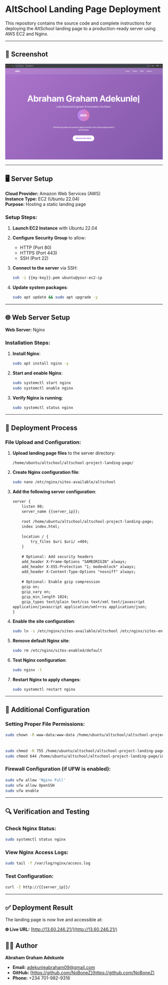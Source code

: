 # AltSchool Landing Page Deployment

This repository contains the source code and complete instructions for deploying the AltSchool landing page to a production-ready server using AWS EC2 and Nginx.

---


## 📸 Screenshot

![Landing Page Screenshot](./screenshot.png)

---


## 🖥️ Server Setup

**Cloud Provider:** Amazon Web Services (AWS)  
**Instance Type:** EC2 (Ubuntu 22.04)  
**Purpose:** Hosting a static landing page

### Setup Steps:

1. **Launch EC2 Instance** with Ubuntu 22.04
2. **Configure Security Group** to allow:
   - HTTP (Port 80)
   - HTTPS (Port 443)
   - SSH (Port 22)

3. **Connect to the server** via SSH:
   ```bash
   ssh -i {{my-key}}.pem ubuntu@your-ec2-ip
   ```

4. **Update system packages**:
   ```bash
   sudo apt update && sudo apt upgrade -y
   ```

---

## 🌐 Web Server Setup

**Web Server:** Nginx

### Installation Steps:

1. **Install Nginx**:
   ```bash
   sudo apt install nginx -y
   ```

2. **Start and enable Nginx**:
   ```bash
   sudo systemctl start nginx
   sudo systemctl enable nginx
   ```

3. **Verify Nginx is running**:
   ```bash
   sudo systemctl status nginx
   ```

---

## 🚀 Deployment Process

### File Upload and Configuration:

1. **Upload landing page files** to the server directory:
   ```
   /home/ubuntu/altschool/altschool-project-landing-page/
   ```

2. **Create Nginx configuration file**:
   ```bash
   sudo nano /etc/nginx/sites-available/altschool
   ```

3. **Add the following server configuration**:
   ```nginx
   server {
       listen 80;
       server_name {{server_ip}};

       root /home/ubuntu/altschool/altschool-project-landing-page;
       index index.html;

       location / {
           try_files $uri $uri/ =404;
       }

       # Optional: Add security headers
       add_header X-Frame-Options "SAMEORIGIN" always;
       add_header X-XSS-Protection "1; mode=block" always;
       add_header X-Content-Type-Options "nosniff" always;

       # Optional: Enable gzip compression
       gzip on;
       gzip_vary on;
       gzip_min_length 1024;
       gzip_types text/plain text/css text/xml text/javascript application/javascript application/xml+rss application/json;
   }
   ```

4. **Enable the site configuration**:
   ```bash
   sudo ln -s /etc/nginx/sites-available/altschool /etc/nginx/sites-enabled/
   ```

5. **Remove default Nginx site**:
   ```bash
   sudo rm /etc/nginx/sites-enabled/default
   ```

6. **Test Nginx configuration**:
   ```bash
   sudo nginx -t
   ```

7. **Restart Nginx to apply changes**:
   ```bash
   sudo systemctl restart nginx
   ```

---

## 🔧 Additional Configuration

### Setting Proper File Permissions:
```bash
sudo chown -R www-data:www-data /home/ubuntu/altschool/altschool-project-landing-page/


sudo chmod -R 755 /home/ubuntu/altschool/altschool-project-landing-page/
sudo chmod 644 /home/ubuntu/altschool/altschool-project-landing-page/index.html
```

### Firewall Configuration (if UFW is enabled):
```bash
sudo ufw allow 'Nginx Full'
sudo ufw allow OpenSSH
sudo ufw enable
```

---

## 🔍 Verification and Testing

### Check Nginx Status:
```bash
sudo systemctl status nginx
```

### View Nginx Access Logs:
```bash
sudo tail -f /var/log/nginx/access.log
```

### Test Configuration:
```bash
curl -I http://{{server_ip}}/
```

---

## ✅ Deployment Result

The landing page is now live and accessible at:

**🌐 Live URL:** [http://13.60.246.21/](http://13.60.246.21/)








## 👨‍💻 Author

**Abraham Graham Adekunle**  
- **Email:** adekunleabraham09@gmail.com
- **GitHub:** [https://github.com/NoBoneZ](https://github.com/NoBoneZ)
- **Phone:** +234 701-982-9316



